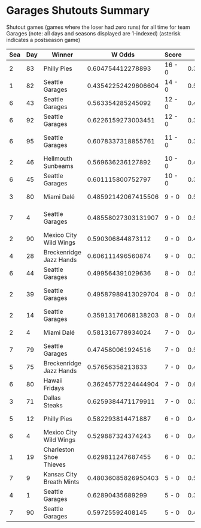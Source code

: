 # Garages Shutouts Summary



Shutout games (games where the loser had zero runs) for all time for team Garages (note: all days and seasons displayed are 1-indexed) (asterisk indicates a postseason game)


| Sea | Day | Winner | W Odds | Score | L Odds | Loser | 
| ------ |------ |------ |------ |------ |------ |------ |
| 2 | 83 | Philly Pies | 0.604754412278893 | 16 - 0 | 0.395245587721106 | Seattle Garages | 
| 1 | 82 | Seattle Garages | 0.43542252429606604 | 14 - 0 | 0.564577475703934 | Mexico City Wild Wings | 
| 6 | 43 | Seattle Garages | 0.563354285245092 | 12 - 0 | 0.43664571475490704 | Yellowstone Magic | 
| 6 | 92 | Seattle Garages | 0.6226159273003451 | 12 - 0 | 0.377384072699654 | Hawaii Fridays | 
| 6 | 95 | Seattle Garages | 0.6078337318855761 | 11 - 0 | 0.392166268114423 | Charleston Shoe Thieves | 
| 2 | 46 | Hellmouth Sunbeams | 0.569636236127892 | 10 - 0 | 0.430363763872107 | Seattle Garages | 
| 6 | 45 | Seattle Garages | 0.601115800752797 | 10 - 0 | 0.39888419924720203 | Yellowstone Magic | 
| 3 | 80 | Miami Dalé | 0.48592142067415506 | 9 - 0 | 0.514078579325844 | Seattle Garages | 
| 7 | 4 | Seattle Garages | 0.48558027303131907 | 9 - 0 | 0.51441972696868 | Kansas City Breath Mints | 
| 2 | 90 | Mexico City Wild Wings | 0.590306844873112 | 9 - 0 | 0.40969315512688703 | Seattle Garages | 
| 4 | 28 | Breckenridge Jazz Hands | 0.606111496560874 | 9 - 0 | 0.393888503439125 | Seattle Garages | 
| 6 | 44 | Seattle Garages | 0.499564391029636 | 8 - 0 | 0.500435608970363 | Yellowstone Magic | 
| 2 | 39 | Seattle Garages | 0.49587989413029704 | 8 - 0 | 0.504120105869702 | Los Angeles Tacos | 
| 2 | 14 | Seattle Garages | 0.35913176068138203 | 8 - 0 | 0.640868239318617 | Miami Dalé | 
| 2 | 4 | Miami Dalé | 0.581316778934024 | 7 - 0 | 0.41868322106597505 | Seattle Garages | 
| 7 | 79 | Seattle Garages | 0.474580061924516 | 7 - 0 | 0.525419938075483 | Hades Tigers | 
| 5 | 75 | Breckenridge Jazz Hands | 0.57656358213833 | 7 - 0 | 0.423436417861669 | Seattle Garages | 
| 6 | 80 | Hawaii Fridays | 0.36245775224444904 | 7 - 0 | 0.63754224775555 | Seattle Garages | 
| 3 | 71 | Dallas Steaks | 0.6259384471179911 | 7 - 0 | 0.37406155288200804 | Seattle Garages | 
| 5 | 12 | Philly Pies | 0.582293814471887 | 6 - 0 | 0.417706185528112 | Seattle Garages | 
| 6 | 4 | Mexico City Wild Wings | 0.529887324374243 | 6 - 0 | 0.47011267562575604 | Seattle Garages | 
| 1 | 19 | Charleston Shoe Thieves | 0.629811247687455 | 6 - 0 | 0.37018875231254406 | Seattle Garages | 
| 7 | 9 | Kansas City Breath Mints | 0.48036085826950403 | 5 - 0 | 0.5196391417304951 | Seattle Garages | 
| 4 | 1 | Seattle Garages | 0.62890435689299 | 5 - 0 | 0.37109564310701004 | Houston Spies | 
| 7 | 90 | Seattle Garages | 0.59725592408145 | 5 - 0 | 0.40274407591854905 | Yellowstone Magic | 


